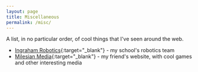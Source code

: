 ```yaml
---
layout: page
title: Miscellaneous
permalink: /misc/
---
```


A list, in no particular order, of cool things that I've seen around the web.

- [Ingraham Robotics](http://ingrahamrobotics.org/){:target="_blank"} - my school's robotics team
- [Milesian Media](http://milesianmedia.net/){:target="_blank"} - my friend's website, with cool games and other interesting media